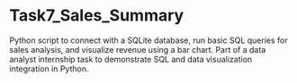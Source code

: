 # Task7_Sales_Summary
Python script to connect with a SQLite database, run basic SQL queries for sales analysis, and visualize revenue using a bar chart. Part of a data analyst internship task to demonstrate SQL and data visualization integration in Python.
